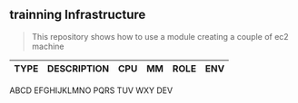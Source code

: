 ## trainning Infrastructure 
> This repository shows how to use a module creating a couple of ec2 machine 

TYPE | DESCRIPTION | CPU | MM | ROLE | ENV
-----| ------------|-----|----|------|----
ABCD   EFGHIJKLMNO  PQRS  TUV   WXY    DEV